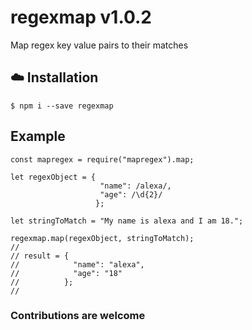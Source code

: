 # regexmap v1.0.2

Map regex key value pairs to their matches

## :cloud: Installation

```
$ npm i --save regexmap
```

## Example

```
const mapregex = require("mapregex").map;

let regexObject = {
                    "name": /alexa/, 
                    "age": /\d{2}/ 
                   };

let stringToMatch = "My name is alexa and I am 18.";

regexmap.map(regexObject, stringToMatch);
//
// result = {
//            "name": "alexa", 
//            "age": "18" 
//          };
//
```


### Contributions are welcome
